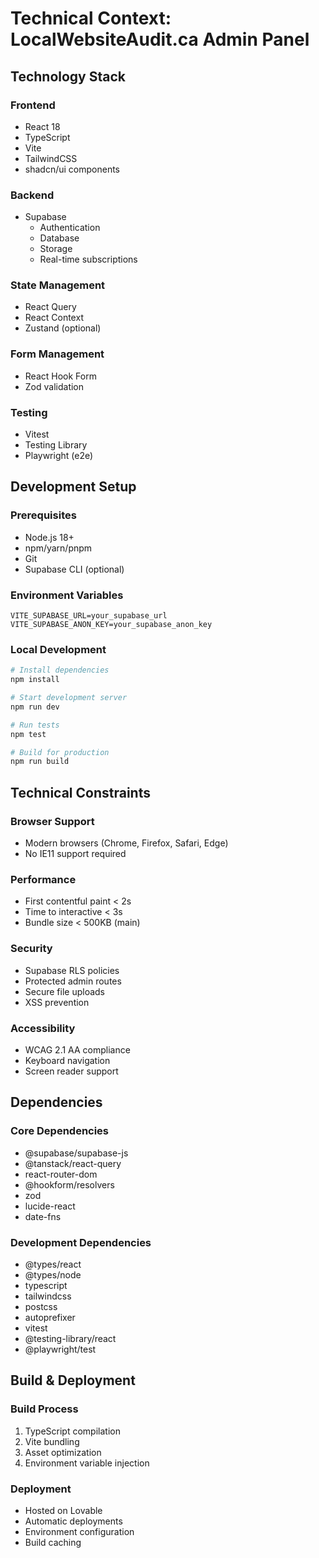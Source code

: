 # Technical Context: LocalWebsiteAudit.ca Admin Panel

## Technology Stack

### Frontend
- React 18
- TypeScript
- Vite
- TailwindCSS
- shadcn/ui components

### Backend
- Supabase
  - Authentication
  - Database
  - Storage
  - Real-time subscriptions

### State Management
- React Query
- React Context
- Zustand (optional)

### Form Management
- React Hook Form
- Zod validation

### Testing
- Vitest
- Testing Library
- Playwright (e2e)

## Development Setup

### Prerequisites
- Node.js 18+
- npm/yarn/pnpm
- Git
- Supabase CLI (optional)

### Environment Variables
```env
VITE_SUPABASE_URL=your_supabase_url
VITE_SUPABASE_ANON_KEY=your_supabase_anon_key
```

### Local Development
```bash
# Install dependencies
npm install

# Start development server
npm run dev

# Run tests
npm test

# Build for production
npm run build
```

## Technical Constraints

### Browser Support
- Modern browsers (Chrome, Firefox, Safari, Edge)
- No IE11 support required

### Performance
- First contentful paint < 2s
- Time to interactive < 3s
- Bundle size < 500KB (main)

### Security
- Supabase RLS policies
- Protected admin routes
- Secure file uploads
- XSS prevention

### Accessibility
- WCAG 2.1 AA compliance
- Keyboard navigation
- Screen reader support

## Dependencies

### Core Dependencies
- @supabase/supabase-js
- @tanstack/react-query
- react-router-dom
- @hookform/resolvers
- zod
- lucide-react
- date-fns

### Development Dependencies
- @types/react
- @types/node
- typescript
- tailwindcss
- postcss
- autoprefixer
- vitest
- @testing-library/react
- @playwright/test

## Build & Deployment

### Build Process
1. TypeScript compilation
2. Vite bundling
3. Asset optimization
4. Environment variable injection

### Deployment
- Hosted on Lovable
- Automatic deployments
- Environment configuration
- Build caching 